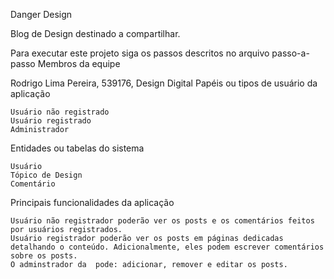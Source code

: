 Danger Design

Blog de Design destinado a compartilhar.

Para executar este projeto siga os passos descritos no arquivo passo-a-passo
Membros da equipe

Rodrigo Lima Pereira, 539176, Design Digital
Papéis ou tipos de usuário da aplicação

    Usuário não registrado
    Usuário registrado
    Administrador

Entidades ou tabelas do sistema

    Usuário
    Tópico de Design
    Comentário

Principais funcionalidades da aplicação

    Usuário não registrador poderão ver os posts e os comentários feitos por usuários registrados.
    Usuário registrador poderão ver os posts em páginas dedicadas detalhando o conteúdo. Adicionalmente, eles podem escrever comentários sobre os posts.
    O adminstrador da  pode: adicionar, remover e editar os posts.


